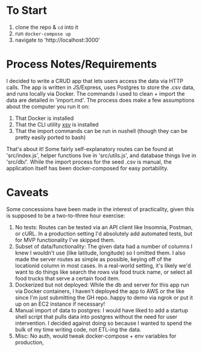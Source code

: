 # To Start
1. clone the repo & `cd` into it
2. run `docker-compose up`
3. navigate to 'http://localhost:3000'

# Process Notes/Requirements
I decided to write a CRUD app that lets users access the data via HTTP calls. The app is written in JS/Express, uses Postgres to store the .csv data, and runs locally via Docker. The commands I used to clean + import the data are detailed in 'import.md'. The process does make a few assumptions about the computer you run it on:
1. That Docker is installed
2. That the CLI utility [xsv](https://github.com/burntsushi/xsv) is installed
3. That the import commands can be run in nushell (though they can be pretty easily ported to bash)

That's about it! Some fairly self-explanatory routes can be found at 'src/index.js', helper functions live in 'src/utils.js', and database things live in 'src/db/'. While the import process for the seed .csv is manual, the application itself has been docker-composed for easy portability.

# Caveats
Some concessions have been made in the interest of practicality, given this is supposed to be a two-to-three hour exercise:
  1. No tests: Routes can be tested via an API client like Insomnia, Postman, or cURL. In a production setting I'd absolutely add automated tests, but for MVP functionality I've skipped them.
  2. Subset of data/functionality: The given data had a number of columns I knew I wouldn't use (like latitude, longitude) so I omitted them. I also made the server routes as simple as possible, keying off of the locationid column in most cases. In a real-world setting, it's likely we'd want to do things like search the rows via food truck name, or select all food trucks that serve a certain food item.
  3. Dockerized but not deployed: While the db and server for this app run via Docker containers, I haven't deployed the app to AWS or the like since I'm just submitting the GH repo..happy to demo via ngrok or put it up on an EC2 instance if necessary!
  4. Manual import of data to postgres: I would have liked to add a startup shell script that pulls data into postgres without the need for user intervention. I decided against doing so because I wanted to spend the bulk of my time writing code, not ETL-ing the data.
  5. Misc: No auth, would tweak docker-compose + env variables for production,

